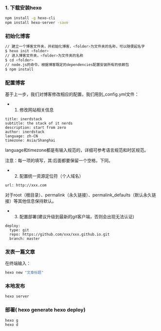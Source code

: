 ### 1. 下载安装hexo
```sh
npm install -g hexo-cli
npm install hexo-server -save
```
### 初始化博客
```sh
// 建立一个博客文件夹，并初始化博客，<folder>为文件夹的名称，可以随便起名字
$ hexo init <folder>
// 进入博客文件夹，<folder>为文件夹的名称
$ cd <folder>
// node.js的命令，根据博客既定的dependencies配置安装所有的依赖包
$ npm install
```

### 配置博客
基于上一步，我们对博客修改相应的配置，我们用到_config.yml文件：
+ 1. 修改网站相关信息
```
title: inerdstack
subtitle: the stack of it nerds
description: start from zero
author: inerdstack
language: zh-CN
timezone: Asia/Shanghai
```
language和timezone都是有输入规范的，详细可参考语言规范和时区规范。

注意：每一项的填写，其:后面都要保留一个空格，下同。

+ 2. 配置统一资源定位符（个人域名）
```
url: http://xxx.com
```
对于root（根目录）、permalink（永久链接）、permalink_defaults（默认永久链接）等其他信息保持默认。

+ 3. 配置部署(建议升级到最新的git客户端，否则会出现无法认证)
```
deploy:
  type: git
  repo: https://github.com/xxx/xxx.github.io.git
  branch: master
```

### 发表一篇文章
在终端输入：
```sh
hexo new "文章标题"
```
### 本地发布
```sh
hexo server
```
### 部署( hexo generate hexo deploy)
```sh
hexo g
hexo d
```